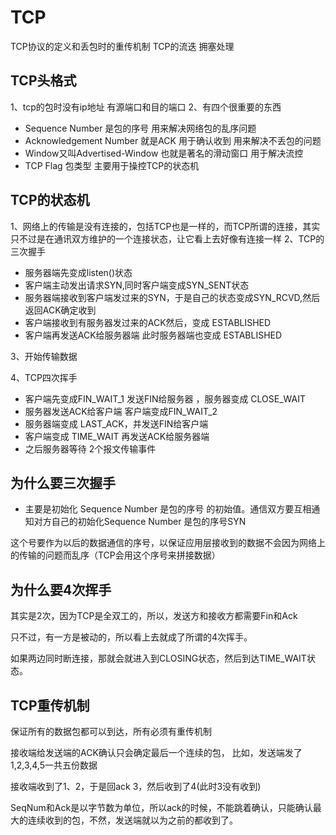 # TCP
TCP协议的定义和丢包时的重传机制
TCP的流迭 拥塞处理

## TCP头格式
1、tcp的包时没有ip地址 有源端口和目的端口
2、有四个很重要的东西
- Sequence Number 是包的序号 用来解决网络包的乱序问题
- Acknowledgement Number 就是ACK 用于确认收到 用来解决不丢包的问题
- Window又叫Advertised-Window 也就是著名的滑动窗口 用于解决流控
- TCP Flag 包类型 主要用于操控TCP的状态机

## TCP的状态机
1、网络上的传输是没有连接的，包括TCP也是一样的，而TCP所谓的连接，其实只不过是在通讯双方维护的一个连接状态，让它看上去好像有连接一样
2、TCP的三次握手
- 服务器端先变成listen()状态
- 客户端主动发出请求SYN,同时客户端变成SYN_SENT状态
- 服务器端接收到客户端发过来的SYN，于是自己的状态变成SYN_RCVD,然后返回ACK确定收到 
- 客户端接收到有服务器发过来的ACK然后，变成 ESTABLISHED
- 客户端再发送ACK给服务器端 此时服务器端也变成 ESTABLISHED

3、开始传输数据
 
4、TCP四次挥手
- 客户端先变成FIN_WAIT_1 发送FIN给服务器 ，服务器变成 CLOSE_WAIT
- 服务器发送ACK给客户端 客户端变成FIN_WAIT_2
- 服务器端变成 LAST_ACK，并发送FIN给客户端 
- 客户端变成 TIME_WAIT 再发送ACK给服务器端
- 之后服务器等待 2个报文传输事件

## 为什么要三次握手
- 主要是初始化 Sequence Number 是包的序号 的初始值。通信双方要互相通知对方自己的初始化Sequence Number 是包的序号SYN 

这个号要作为以后的数据通信的序号，以保证应用层接收到的数据不会因为网络上的传输的问题而乱序（TCP会用这个序号来拼接数据）

## 为什么要4次挥手
其实是2次，因为TCP是全双工的，所以，发送方和接收方都需要Fin和Ack

只不过，有一方是被动的，所以看上去就成了所谓的4次挥手。

如果两边同时断连接，那就会就进入到CLOSING状态，然后到达TIME_WAIT状态。

## TCP重传机制
保证所有的数据包都可以到达，所有必须有重传机制

接收端给发送端的ACK确认只会确定最后一个连续的包，
比如，发送端发了1,2,3,4,5一共五份数据

接收端收到了1、2，于是回ack 3，然后收到了4(此时3没有收到)

SeqNum和Ack是以字节数为单位，所以ack的时候，不能跳着确认，只能确认最大的连续收到的包，不然，发送端就以为之前的都收到了。